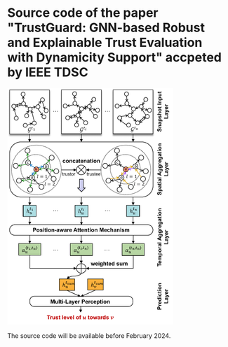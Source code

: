 # Source code of the paper "TrustGuard: GNN-based Robust and Explainable Trust Evaluation with Dynamicity Support" accpeted by IEEE TDSC

<img src="./TrustGuard architecture.pdf" width="75%">

The source code will be available before February 2024.
